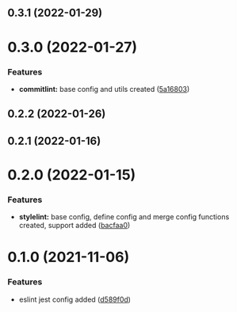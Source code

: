 ## 0.3.1 (2022-01-29)

# 0.3.0 (2022-01-27)


### Features

* **commitlint:** base config and utils created ([5a16803](https://github.com/techkit/linter-config/commit/5a16803ef0daa16cd5090088ce0d9c357d3bc509))

## 0.2.2 (2022-01-26)

## 0.2.1 (2022-01-16)

# 0.2.0 (2022-01-15)


### Features

* **stylelint:** base config, define config and merge config functions created, support added ([bacfaa0](https://github.com/techkit/linter-config/commit/bacfaa0995a28c50d8aa7b46f1e51a1e0d012698))

# 0.1.0 (2021-11-06)


### Features

* eslint jest config added ([d589f0d](https://github.com/techkit/linter-config/commit/d589f0d54f5739790974e70acb7cf15f273f0e8c))

